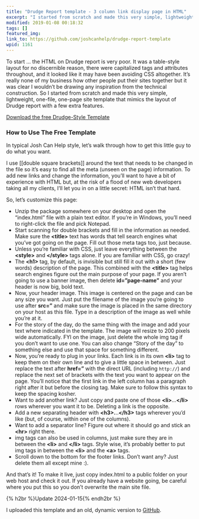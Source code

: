 ```yaml
---
title: "Drudge Report template - 3 column link display page in HTML"
excerpt: "I started from scratch and made this very simple, lightweight, one-file, one-page site template that mimics the layout of Drudge report with a few extra features."
modified: 2019-01-08 00:18:32
tags: []
featured_img:
link_to: https://github.com/joshcanhelp/drudge-report-template
wpid: 1161
---
```



To start … the HTML on Drudge report is very poor. It was a table-style layout for no discernible reason, there were capitalized tags and attributes throughout, and it looked like it may have been avoiding CSS altogether. It’s really none of my business how other people put their sites together but it was clear I wouldn’t be drawing any inspiration from the technical construction. So I started from scratch and made this very simple, lightweight, one-file, one-page site template that mimics the layout of Drudge report with a few extra features.

[Download the free Drudge-Style Template](https://github.com/joshcanhelp/drudge-report-template)

### How to Use The Free Template

In typical Josh Can Help style, let’s walk through how to get this little guy to do what you want.

I use \[\[double square brackets\]\] around the text that needs to be changed in the file so it’s easy to find all the meta (unseen on the page) information. To add new links and change the information, you’ll want to have a bit of experience with HTML but, at the risk of a flood of new web developers taking all my clients, I’ll let you in on a little secret: HTML isn’t that hard.

So, let’s customize this page:

- Unzip the package somewhere on your desktop and open the “index.html” file with a plain text editor. If you’re in Windows, you’ll need to right-click the file and pick Notepad.
- Start scanning for double brackets and fill in the information as needed. Make sure the **&lt;title&gt;** text has words that tell search engines what you’ve got going on the page. Fill out those meta tags too, just because.
- Unless you’re familiar with CSS, just leave everything between the **&lt;style&gt;** and **&lt;/style&gt;** tags alone. If you are familiar with CSS, go crazy!
- The **&lt;h1&gt;** tag, by default, is invisible but still fill it out with a short (few words) description of the page. This combined with the **&lt;title&gt;** tag helps search engines figure out the main purpose of your page. If you aren’t going to use a banner image, then delete **id=”page-name”** and your header is now big, bold text.
- Now, your header image. This image is centered on the page and can be any size you want. Just put the filename of the image you’re going to use after **src=”** and make sure the image is placed in the same directory on your host as this file. Type in a description of the image as well while you’re at it.
- For the story of the day, do the same thing with the image and add your text where indicated in the template. The image will resize to 200 pixels wide automatically. FYI on the image, just delete the whole img tag if you don’t want to use one. You can also change “Story of the day” to something else and use that space for something different.
- Now, you’re ready to plug in your links. Each link is in its own **&lt;li&gt;** tag to keep them on their own line and to give a little space in between. Just replace the text after **href=”** with the direct URL (including `http://`) and replace the next set of brackets with the text you want to appear on the page. You’ll notice that the first link in the left column has a paragraph right after it but before the closing tag. Make sure to follow this syntax to keep the spacing kosher.
- Want to add another link? Just copy and paste one of those **&lt;li&gt;**…**&lt;/li&gt;** rows wherever you want it to be. Deleting a link is the opposite.
- Add a new separating header with **&lt;h3&gt;.**..**&lt;/h3&gt;** tags wherever you’d like (but, of course, within one of the columns).
- Want to add a separator line? Figure out where it should go and stick an **&lt;hr&gt;** right there.
- img tags can also be used in columns, just make sure they are in between the **&lt;li&gt;** and **&lt;/li&gt;** tags. Style wise, it’s probably better to put img tags in between the **&lt;li&gt;** and the **&lt;a&gt;** tags.
- Scroll down to the bottom for the footer links. Don’t want any? Just delete them all except mine :).

And that’s it! To make it live, just copy index.html to a public folder on your web host and check it out. If you already have a website going, be careful where you put this so you don’t overwrite the main site file.

{% h2br %}Update 2024-01-15{% endh2br %}

I uploaded this template and an old, dynamic version to [GitHub](https://github.com/joshcanhelp/drudge-report-template).
